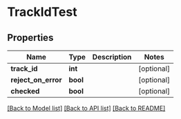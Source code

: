 # TrackIdTest

## Properties
Name | Type | Description | Notes
------------ | ------------- | ------------- | -------------
**track_id** | **int** |  | [optional] 
**reject_on_error** | **bool** |  | [optional] 
**checked** | **bool** |  | [optional] 

[[Back to Model list]](../README.md#documentation-for-models) [[Back to API list]](../README.md#documentation-for-api-endpoints) [[Back to README]](../README.md)



